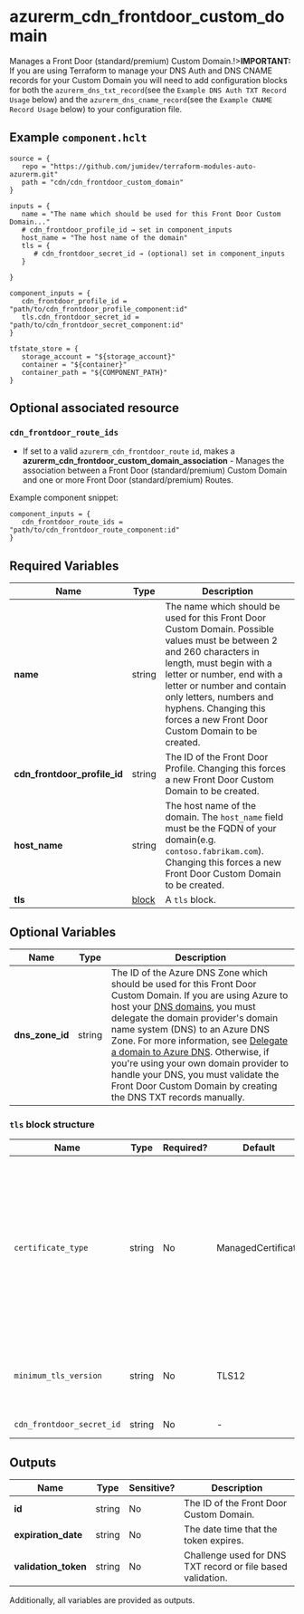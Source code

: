 # azurerm_cdn_frontdoor_custom_domain

Manages a Front Door (standard/premium) Custom Domain.!>**IMPORTANT:** If you are using Terraform to manage your DNS Auth and DNS CNAME records for your Custom Domain you will need to add configuration blocks for both the `azurerm_dns_txt_record`(see the `Example DNS Auth TXT Record Usage` below) and the `azurerm_dns_cname_record`(see the `Example CNAME Record Usage` below) to your configuration file.

## Example `component.hclt`

```hcl
source = {
   repo = "https://github.com/jumidev/terraform-modules-auto-azurerm.git"   
   path = "cdn/cdn_frontdoor_custom_domain"   
}

inputs = {
   name = "The name which should be used for this Front Door Custom Domain..."   
   # cdn_frontdoor_profile_id → set in component_inputs
   host_name = "The host name of the domain"   
   tls = {
      # cdn_frontdoor_secret_id → (optional) set in component_inputs
   }
   
}

component_inputs = {
   cdn_frontdoor_profile_id = "path/to/cdn_frontdoor_profile_component:id"   
   tls.cdn_frontdoor_secret_id = "path/to/cdn_frontdoor_secret_component:id"   
}

tfstate_store = {
   storage_account = "${storage_account}"   
   container = "${container}"   
   container_path = "${COMPONENT_PATH}"   
}

```
## Optional associated resource


### `cdn_frontdoor_route_ids` 

- If set to a valid `azurerm_cdn_frontdoor_route` `id`, makes a **azurerm_cdn_frontdoor_custom_domain_association** - Manages the association between a Front Door (standard/premium) Custom Domain and one or more Front Door (standard/premium) Routes.

Example component snippet:

```hcl
component_inputs = {
   cdn_frontdoor_route_ids = "path/to/cdn_frontdoor_route_component:id"
}
```


## Required Variables

| Name | Type |  Description |
| ---- | --------- |  ----------- |
| **name** | string |  The name which should be used for this Front Door Custom Domain. Possible values must be between 2 and 260 characters in length, must begin with a letter or number, end with a letter or number and contain only letters, numbers and hyphens. Changing this forces a new Front Door Custom Domain to be created. | 
| **cdn_frontdoor_profile_id** | string |  The ID of the Front Door Profile. Changing this forces a new Front Door Custom Domain to be created. | 
| **host_name** | string |  The host name of the domain. The `host_name` field must be the FQDN of your domain(e.g. `contoso.fabrikam.com`). Changing this forces a new Front Door Custom Domain to be created. | 
| **tls** | [block](#tls-block-structure) |  A `tls` block. | 

## Optional Variables

| Name | Type |  Description |
| ---- | --------- |  ----------- |
| **dns_zone_id** | string |  The ID of the Azure DNS Zone which should be used for this Front Door Custom Domain. If you are using Azure to host your [DNS domains](https://learn.microsoft.com/azure/dns/dns-overview), you must delegate the domain provider's domain name system (DNS) to an Azure DNS Zone. For more information, see [Delegate a domain to Azure DNS](https://learn.microsoft.com/azure/dns/dns-delegate-domain-azure-dns). Otherwise, if you're using your own domain provider to handle your DNS, you must validate the Front Door Custom Domain by creating the DNS TXT records manually. <!-- * `pre_validated_cdn_frontdoor_custom_domain_id` -  The resource ID of the pre-validated Front Door Custom Domain. This domain type is used when you wish to onboard a validated Azure service domain, and then configure the Azure service behind an Azure Front Door. ->**NOTE:** Currently `pre_validated_cdn_frontdoor_custom_domain_id` only supports domains validated by Static Web App. --> | 

### `tls` block structure

| Name | Type | Required? | Default | Description |
| ---- | ---- | --------- | ------- | ----------- |
| `certificate_type` | string | No | ManagedCertificate | Defines the source of the SSL certificate. Possible values include 'CustomerCertificate' and 'ManagedCertificate'. Defaults to 'ManagedCertificate'. ->**NOTE:** It may take up to 15 minutes for the Front Door Service to validate the state and Domain ownership of the Custom Domain. |
| `minimum_tls_version` | string | No | TLS12 | TLS protocol version that will be used for Https. Possible values include 'TLS10' and 'TLS12'. Defaults to 'TLS12'. |
| `cdn_frontdoor_secret_id` | string | No | - | Resource ID of the Front Door Secret. |



## Outputs

| Name | Type | Sensitive? | Description |
| ---- | ---- | --------- | --------- |
| **id** | string | No  | The ID of the Front Door Custom Domain. | 
| **expiration_date** | string | No  | The date time that the token expires. | 
| **validation_token** | string | No  | Challenge used for DNS TXT record or file based validation. | 

Additionally, all variables are provided as outputs.
